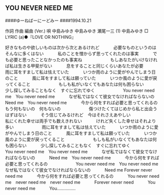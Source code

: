 ## YOU NEVER NEED ME
####ゆーねばーにーどみー
####1994.10.21


作詞  作曲  編曲 (Ver.)   唄
中島みゆき   中島みゆき   瀬尾一三 (1)
中島みゆき
□ LYRIC (a)●『LOVE OR NOTHING』

好きなものや欲しいものは次から次とあるけれど　　　
必要なものというのは　そんなに多くはない　　　
私のことを憎からず思ってくれたのは事実　　　
でも必要と思ったことなかったのも事実ね　　　
　　　
もしあなたがいけなければ私は生きる甲斐がない　　　
息をすることと同じくらいあなたが必要　　　
　　　
雨に耳をすまして私は怯えていた　　　
いつか雨のように愛がやんでしまう日のこと　　　
風に耳をすまして私は願っていた　　　
いつか風のように愛が戻ってくること　　　
　　　
もしも私がいなくてもあなたは何も困らない　　　
少し探してみることもなく　すぐに忘れてゆく　　　
　　　
You never need me　You never need me　　　
なぜ私ではなくて彼女でなければならないの　　　
Need me　You never need me　　　
今から何をすれば必要と思ってくれるの　　　
もう何もないの　何もないの　　　
　　　
傷つけたくてはじめから私と出会うはずはない　　　
そう信じてみるけれど　今はそれさえあやしい　　　
　　　
私にくれた幸せは両手でも数えきれない　　　
けれど失くした幸せはそれより多い　　　
　　　
雨に耳をすまして私は怯えていた　　　
いつか雨のように愛がやんでしまう日のこと　　　
風に耳をすまして私は願っていた　　　
いつか風のように愛が戻ってくること　　　
　　　
もしも私がいなくてもあなたは何も困らない　　　
少し探してみることもなく　すぐに忘れてゆく　　　
　　　
You never need me　You never need me　　　
なぜ私ではなくて彼女でなければならないの　　　
Need me　You never need me　　　
今から何をすれば必要と思ってくれるの　　　
　　　
You never need me　You never need me　　　
なぜ私ではなくて彼女でなければならないの　　　
Need me Forever never need me　　　
今から何をすれば必要と思ってくれるの　　　
You never need me　never need me　never need me　　　
Forever never need　　　
You never need me　　　
You……………　　　